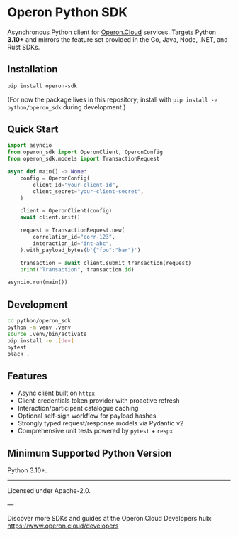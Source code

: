 # Operon Python SDK

Asynchronous Python client for [Operon.Cloud](https://www.operon.cloud) services. Targets Python **3.10+** and mirrors the feature set provided in the Go, Java, Node, .NET, and Rust SDKs.

## Installation

```bash
pip install operon-sdk
```

(For now the package lives in this repository; install with `pip install -e python/operon_sdk` during development.)

## Quick Start

```python
import asyncio
from operon_sdk import OperonClient, OperonConfig
from operon_sdk.models import TransactionRequest

async def main() -> None:
    config = OperonConfig(
        client_id="your-client-id",
        client_secret="your-client-secret",
    )

    client = OperonClient(config)
    await client.init()

    request = TransactionRequest.new(
        correlation_id="corr-123",
        interaction_id="int-abc",
    ).with_payload_bytes(b'{"foo":"bar"}')

    transaction = await client.submit_transaction(request)
    print("Transaction", transaction.id)

asyncio.run(main())
```

## Development

```bash
cd python/operon_sdk
python -m venv .venv
source .venv/bin/activate
pip install -e .[dev]
pytest
black .
```

## Features

- Async client built on `httpx`
- Client-credentials token provider with proactive refresh
- Interaction/participant catalogue caching
- Optional self-sign workflow for payload hashes
- Strongly typed request/response models via Pydantic v2
- Comprehensive unit tests powered by `pytest` + `respx`

## Minimum Supported Python Version

Python 3.10+.

---

Licensed under Apache-2.0.

—

Discover more SDKs and guides at the Operon.Cloud Developers hub: https://www.operon.cloud/developers
